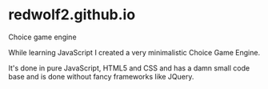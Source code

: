 # redwolf2.github.io
Choice game engine

While learning JavaScript I created a very minimalistic Choice Game Engine.

It's done in pure JavaScript, HTML5 and CSS and has a damn small code base and is done without fancy frameworks like JQuery.
